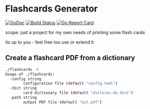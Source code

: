 # Flashcards Generator

[![GoDoc](https://godoc.org/github.com/dgf/flashcards?status.svg)](http://godoc.org/github.com/dgf/flashcards)
[![Build Status](https://travis-ci.org/dgf/flashcards.svg)](https://travis-ci.org/dgf/flashcards)
[![Go Report Card](https://goreportcard.com/badge/github.com/dgf/flashcards)](https://goreportcard.com/report/github.com/dgf/flashcards)

scope: just a project for my own needs of printing some flash cards

its up to you - feel free too use or extend it

## Create a flashcard PDF from a dictionary

```sh
./flashcards -h
Usage of ./flashcards:
  -config string
    	configuration file (default "config.toml")
  -dict string
    	card dictionary file (default "dicts/es-de.dict")
  -path string
    	output PDF file (default "out.pdf")

```
